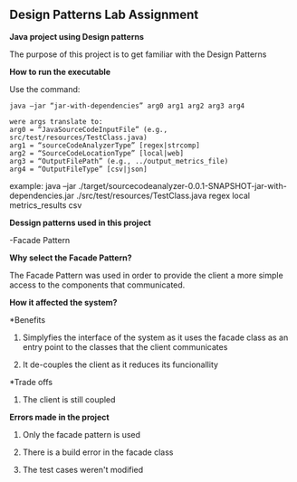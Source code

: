 
## <a name="design patterns-lab-assignment"></a>Design Patterns Lab Assignment

**Java project using Design patterns**

The purpose of this project is to get familiar with the Design Patterns


**How to run the executable**

Use the command:

	java –jar “jar-with-dependencies” arg0 arg1 arg2 arg3 arg4
	
	were args translate to: 	
	arg0 = “JavaSourceCodeInputFile” (e.g., src/test/resources/TestClass.java)
	arg1 = “sourceCodeAnalyzerType” [regex|strcomp]
	arg2 = “SourceCodeLocationType” [local|web]
	arg3 = “OutputFilePath” (e.g., ../output_metrics_file)
	arg4 = “OutputFileType” [csv|json]
	
example: 
	java –jar ./target/sourcecodeanalyzer-0.0.1-SNAPSHOT-jar-with-dependencies.jar ./src/test/resources/TestClass.java regex local metrics_results csv

**Dessign patterns used in this project**

-Facade Pattern

**Why select the Facade Pattern?**

The Facade Pattern was used in order to provide the client a more simple access to the components that communicated.
 
**How it affected the system?**

*Benefits

1. Simplyfies the interface of the system as it uses the facade class as an entry point to the classes that the client communicates

2. It de-couples the client as it reduces its funcionallity 

*Trade offs

1. The client is still coupled

**Errors made in the project**

1. Only the facade pattern is used 

2. There is a build error in the facade class

3. The test cases weren't modified




